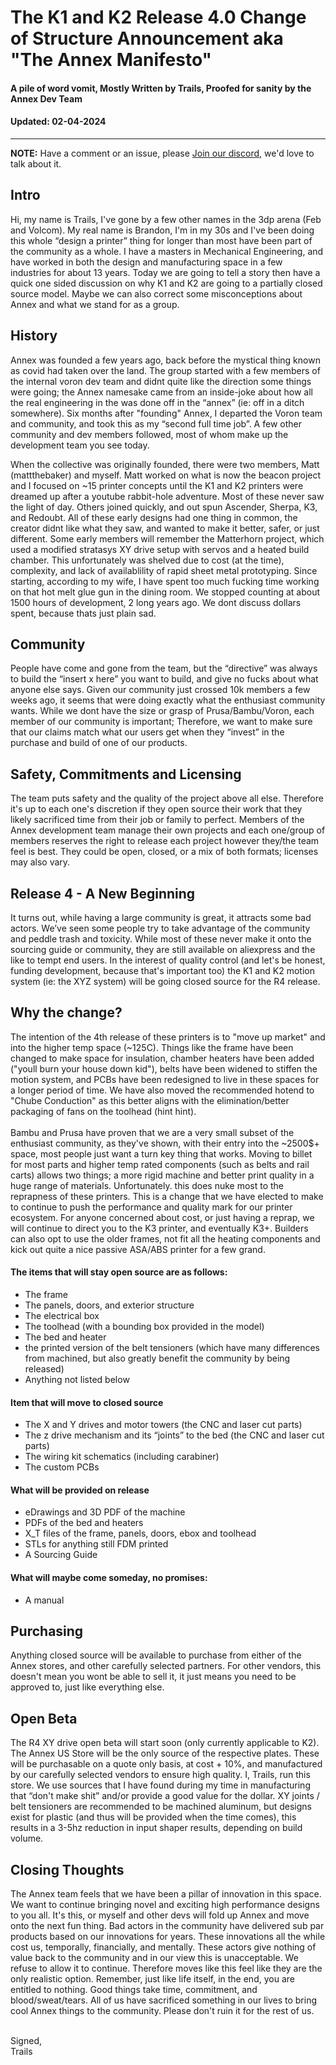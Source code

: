 
# The K1 and K2 Release 4.0 Change of Structure Announcement aka "The Annex Manifesto"
#### A pile of word vomit, Mostly Written by Trails, Proofed for sanity by the Annex Dev Team
#### Updated: 02-04-2024
--------------

**NOTE:** Have a comment or an issue, please [Join our discord](https://discord.gg/MzTR3zE), we'd love to talk about it.

## Intro
Hi, my name is Trails, I've gone by a few other names in the 3dp arena (Feb and Volcom). My real name is Brandon, I'm in my 30s and I've been doing this whole “design a printer” thing for longer than most have been part of the community as a whole. I have a masters in Mechanical Engineering, and have worked in both the design and manufacturing space in a few industries for about 13 years. Today we are going to tell a story then have a quick one sided discussion on why K1 and K2 are going to a partially closed source model. Maybe we can also correct some misconceptions about Annex and what we stand for as a group.

## History
Annex was founded a few years ago, back before the mystical thing known as covid had taken over the land. The group started with a few members of the internal voron dev team and didnt quite like the direction some things were going; the Annex namesake came from an inside-joke about how all the real engineering in the was done off in the “annex” (ie: off in a ditch somewhere). Six months after "founding" Annex, I departed the Voron team and community, and took this as my “second full time job”. A few other community and dev members followed, most of whom make up the development team you see today.

When the collective was originally founded, there were two members, Matt (mattthebaker) and myself. Matt worked on what is now the beacon project and I focused on ~15 printer concepts until the K1 and K2 printers were dreamed up after a youtube rabbit-hole adventure. Most of these never saw the light of day. Others joined quickly, and out spun Ascender, Sherpa, K3, and Redoubt. All of these early designs had one thing in common, the creator didnt like what they saw, and wanted to make it better, safer, or just different. Some early members will remember the Matterhorn project, which used a modified stratasys XY drive setup with servos and a heated build chamber. This unfortunately was shelved due to cost (at the time), complexity, and lack of availablility of rapid sheet metal prototyping. Since starting, according to my wife, I have spent too much fucking time working on that hot melt glue gun in the dining room. We stopped counting at about 1500 hours of development, 2 long years ago. We dont discuss dollars spent, because thats just plain sad.

## Community
People have come and gone from the team, but the “directive” was always to build the “insert x here” you want to build, and give no fucks about what anyone else says. Given our community just crossed 10k members a few weeks ago, it seems that were doing exactly what the enthusiast community wants. While we dont have the size or grasp of Prusa/Bambu/Voron, each member of our community is important; Therefore, we want to make sure that our claims match what our users get when they “invest” in the purchase and build of one of our products.

## Safety, Commitments and Licensing
The team puts safety and the quality of the project above all else. Therefore it's up to each one's discretion if they open source their work that they likely sacrificed time from their job or family to perfect. Members of the Annex development team manage their own projects and each one/group of members reserves the right to release each project however they/the team feel is best. They could be open, closed, or a mix of both formats; licenses may also vary.


## Release 4 - A New Beginning
It turns out, while having a large community is great, it attracts some bad actors. We’ve seen some people try to take advantage of the community and peddle trash and toxicity. While most of these never make it onto the sourcing guide or community, they are still available on aliexpress and the like to tempt end users. In the interest of quality control (and let's be honest, funding development, because that's important too) the K1 and K2 motion system (ie: the XYZ system) will be going closed source for the R4 release. 

## Why the change?
The intention of the 4th release of these printers is to "move up market" and into the higher temp space (~125C). Things like the frame have been changed to make space for insulation, chamber heaters have been added ("youll burn your house down kid"), belts have been widened to stiffen the motion system, and PCBs have been redesigned to live in these spaces for a longer period of time. We have also moved the recommended hotend to "Chube Conduction" as this better aligns with the elimination/better packaging of fans on the toolhead (hint hint). 
<br><br>Bambu and Prusa have proven that we are a very small subset of the enthusiast community, as they've shown, with their entry into the ~2500$+ space, most people just want a turn key thing that works. Moving to billet for most parts and higher temp rated components (such as belts and rail carts) allows two things; a more rigid machine and better print quality in a huge range of materials. Unfortunately. this does nuke most to the reprapness of these printers. This is a change that we have elected to make to continue to push the performance and quality mark for our printer ecosystem. For anyone concerned about cost, or just having a reprap, we will continue to direct you to the K3 printer, and eventually K3+. Builders can also opt to use the older frames, not fit all the heating components and kick out quite a nice passive ASA/ABS printer for a few grand.

#### The items that will stay open source are as follows:
 - The frame
 - The panels, doors, and exterior structure
 - The electrical box
 - The toolhead (with a bounding box provided in the model)
 - The bed and heater
 - the printed version of the belt tensioners (which have many differences from machined, but also greatly benefit the community by being released)
 - Anything not listed below

#### Item that will move to closed source
 - The X and Y drives and motor towers (the CNC and laser cut parts)
 - The z drive mechanism and its “joints” to the bed (the CNC and laser cut parts)
 - The wiring kit schematics (including carabiner)
 - The custom PCBs

#### What will be provided on release
 - eDrawings and 3D PDF of the machine
 - PDFs of the bed and heaters
 - X_T files of the frame, panels, doors, ebox and toolhead
 - STLs for anything still FDM printed
 - A Sourcing Guide

#### What will maybe come someday, no promises:
 - A manual


## Purchasing
Anything closed source will be available to purchase from either of the Annex stores, and other carefully selected partners. For other vendors, this doesn't mean you wont be able to sell it, it just means you need to be approved to, just like everything else.


## Open Beta
The R4 XY drive open beta will start soon (only currently applicable to K2). The Annex US Store will be the only source of the respective plates. These will be purchasable on a quote only basis, at cost + 10%, and manufactured by our carefully selected vendors to ensure high quality. I, Trails, run this store. We use sources that I have found during my time in manufacturing that “don't make shit” and/or provide a good value for the dollar. XY joints / belt tensioners are recommended to be machined aluminum, but designs exist for plastic (and thus will be provided when the time comes), this results in a 3-5hz reduction in input shaper results, depending on build volume.


## Closing Thoughts
The Annex team feels that we have been a pillar of innovation in this space. We want to continue bringing novel and exciting high performance designs to you all. It's this, or myself and other devs will fold up Annex and move onto the next fun thing. Bad actors in the community have delivered sub par products based on our innovations for years. These innovations all the while cost us, temporally, financially, and mentally. These actors give nothing of value back to the community and in our view this is unacceptable. We refuse to allow it to continue. Therefore moves like this feel like they are the only realistic option. Remember, just like life itself, in the end, you are entitled to nothing. Good things take time, commitment, and blood/sweat/tears. All of us have sacrificed something in our lives to bring cool Annex things to the community. Please don't ruin it for the rest of us. 

<br>
Signed,
<br>Trails